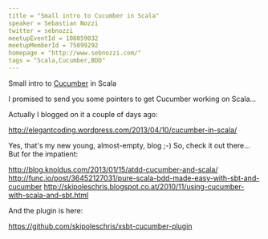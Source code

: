 ```yaml
---
title = "Small intro to Cucumber in Scala"
speaker = Sebastian Nozzi
twitter = sebnozzi
meetupEventId = 108059032
meetupMemberId = 75099292
homepage = "http://www.sebnozzi.com/"
tags = "Scala,Cucumber,BDD"
---
```

Small intro to [Cucumber](http://cukes.info/) in Scala

I promised to send you some pointers to get Cucumber working on Scala...

Actually I blogged on it a couple of days ago:

<http://elegantcoding.wordpress.com/2013/04/10/cucumber-in-scala/>

Yes, that's my new young, almost-empty, blog ;-) So, check it out there... 
But for the impatient:

<http://blog.knoldus.com/2013/01/15/atdd-cucumber-and-scala/>
<http://func.io/post/36452127031/pure-scala-bdd-made-easy-with-sbt-and-cucumber>
<http://skipoleschris.blogspot.co.at/2010/11/using-cucumber-with-scala-and-sbt.html>

And the plugin is here:

<https://github.com/skipoleschris/xsbt-cucumber-plugin>